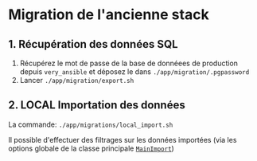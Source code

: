 # Migration de l'ancienne stack

## 1. Récupération des données SQL

1. Récupérez le mot de passe de la base de donnéees de production depuis
   `very_ansible` et déposez le dans `./app/migration/.pgpassword`
2. Lancer `./app/migration/export.sh`

## 2. LOCAL Importation des données

La commande: `./app/migrations/local_import.sh`

Il possible d'effectuer des filtrages sur les données importées (via les options
globale de la classe principale [`MainImport`](./main_import.rb))
